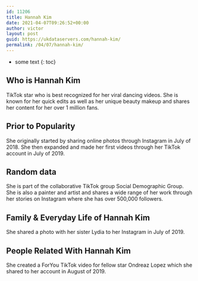```yaml
---
id: 11206
title: Hannah Kim
date: 2021-04-07T09:26:52+00:00
author: victor
layout: post
guid: https://ukdataservers.com/hannah-kim/
permalink: /04/07/hannah-kim/
---
```


* some text
{: toc}


## Who is Hannah Kim



TikTok star who is best recognized for her viral dancing videos. She is known for her quick edits as well as her unique beauty makeup and shares her content for her over 1 million fans. 

                
                
                
## Prior to Popularity



She originally started by sharing online photos through Instagram in July of 2018. She then expanded and made her first videos through her TikTok account in July of 2019. 

                
                
                
## Random data



She is part of the collaborative TikTok group Social Demographic Group. She is also a painter and artist and shares a wide range of her work through her stories on Instagram where she has over 500,000 followers. 

                
                
                
## Family & Everyday Life of Hannah Kim



She shared a photo with her sister Lydia to her Instagram in July of 2019. 

                
                
                
## People Related With Hannah Kim



She created a ForYou TikTok video for fellow star Ondreaz Lopez which she shared to her account in August of 2019. 

                
              
            
          
          
          